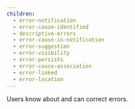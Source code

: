 ```yaml
---
children:
  - error-notification
  - error-cause-identified
  - descriptive-errors
  - error-cause-in-notification
  - error-suggestion
  - error-visibility
  - error-persists
  - error-cause-association
  - error-linked
  - error-location
---
```


Users know about and can correct errors.
